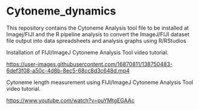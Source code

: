 # Cytoneme_dynamics
This repository contains the Cytoneme Analysis tool file to be installed at Imagej/FIJI and the R pipeline analysis to convert the ImageJ/FIJI dataset file output into data spreadsheets and analysis graphs using R/RStudios

Installation of FIJI/ImageJ Cytoneme Analysis Tool video tutorial.

https://user-images.githubusercontent.com/16870811/138750483-6def3f08-a50c-4d8b-8ec5-68cc8d3c648d.mp4

Cytoneme length measurement using FIJI/ImageJ Cytoneme Analysis Tool video tutorial.

https://www.youtube.com/watch?v=puYMtgEGAAc
